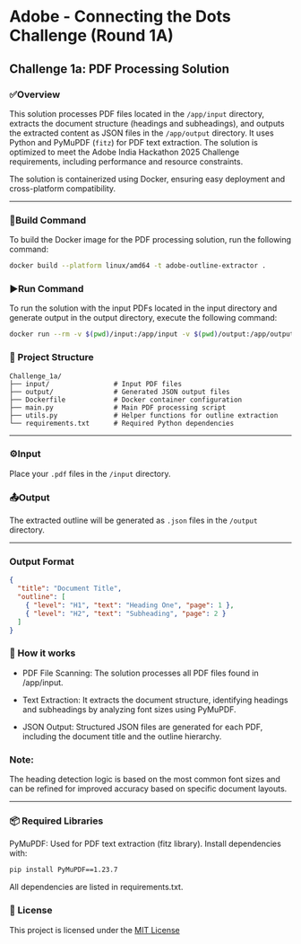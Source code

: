# Adobe - Connecting the Dots Challenge (Round 1A)

## Challenge 1a: PDF Processing Solution

### ✅Overview
This solution processes PDF files located in the `/app/input` directory, extracts the document structure (headings and subheadings), and outputs the extracted content as JSON files in the `/app/output` directory. It uses Python and PyMuPDF (`fitz`) for PDF text extraction. The solution is optimized to meet the Adobe India Hackathon 2025 Challenge requirements, including performance and resource constraints.

The solution is containerized using Docker, ensuring easy deployment and cross-platform compatibility.




---
### 🐳Build Command
To build the Docker image for the PDF processing solution, run the following command:

```bash
docker build --platform linux/amd64 -t adobe-outline-extractor .
```
### ▶️Run Command
To run the solution with the input PDFs located in the input directory and generate output in the output directory, execute the following command:
```bash
docker run --rm -v $(pwd)/input:/app/input -v $(pwd)/output:/app/output --network none adobe-outline-extractor
```
### 📁 Project Structure

```text
Challenge_1a/
├── input/                # Input PDF files
├── output/               # Generated JSON output files
├── Dockerfile            # Docker container configuration
├── main.py               # Main PDF processing script
├── utils.py              # Helper functions for outline extraction
└── requirements.txt      # Required Python dependencies
```
---

### ⚙️Input
Place your `.pdf` files in the `/input` directory.



### 📤Output
The extracted outline will be generated as `.json` files in the `/output` directory.

---

### Output Format

```json
{
  "title": "Document Title",
  "outline": [
    { "level": "H1", "text": "Heading One", "page": 1 },
    { "level": "H2", "text": "Subheading", "page": 2 }
  ]
}

```
### 🧠 How it works

- PDF File Scanning: The solution processes all PDF files found in /app/input.

- Text Extraction: It extracts the document structure, identifying headings and subheadings by analyzing font sizes using PyMuPDF.

- JSON Output: Structured JSON files are generated for each PDF, including the document title and the outline hierarchy.

### Note: 
The heading detection logic is based on the most common font sizes and can be refined for improved accuracy based on specific document layouts.

---

### 📦 Required Libraries
PyMuPDF: Used for PDF text extraction (fitz library).
Install dependencies with:

```bash
pip install PyMuPDF==1.23.7
```
All dependencies are listed in requirements.txt.


### 🪪 License
This project is licensed under the [MIT License](https://opensource.org/licenses/MIT)

